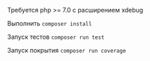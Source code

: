 Требуется php >= 7.0 с расширением xdebug

Выполнить `composer install`

Запуск тестов `composer run test`

Запуск покрытия `composer run coverage`